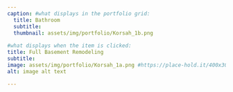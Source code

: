 ```yaml
---
caption: #what displays in the portfolio grid:
  title: Bathroom
  subtitle:
  thumbnail: assets/img/portfolio/Korsah_1b.png
  
#what displays when the item is clicked:
title: Full Basement Remodeling
subtitle: 
image: assets/img/portfolio/Korsah_1a.png #https://place-hold.it/400x300 main image, can be a link or a file in assets/img/portfolio
alt: image alt text

---
```

<!-- Use this area to describe your project. **Markdown** supported.

optional info list (delete if not using):

{:.list-inline} 
- Date: 
- Client: 
- Category: 
 -->

